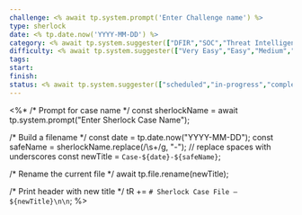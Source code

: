 ```yaml
---
challenge: <% await tp.system.prompt('Enter Challenge name') %>
type: sherlock
date: <% tp.date.now('YYYY-MM-DD') %>
category: <% await tp.system.suggester(["DFIR","SOC","Threat Intelligence","Malware Analysis"],["DFIR","SOC","Threat Intelligence","Malware Analysis"]) %>
difficulty: <% await tp.system.suggester(["Very Easy","Easy","Medium","Hard","Insane"],["Very Easy","Easy","Medium","Hard","Insane"]) %>
tags:
start:
finish:
status: <% await tp.system.suggester(["scheduled","in-progress","complete"],["scheduled","in-progress","complete"]) %>
---
```


<%*
/* Prompt for case name */
const sherlockName = await tp.system.prompt("Enter Sherlock Case Name");

/* Build a filename */
const date = tp.date.now("YYYY-MM-DD");
const safeName = sherlockName.replace(/\s+/g, "-"); // replace spaces with underscores
const newTitle = `Case-${date}-${safeName}`;

/* Rename the current file */
await tp.file.rename(newTitle);

/* Print header with new title */
tR += `# Sherlock Case File – ${newTitle}\n\n`;
%>
